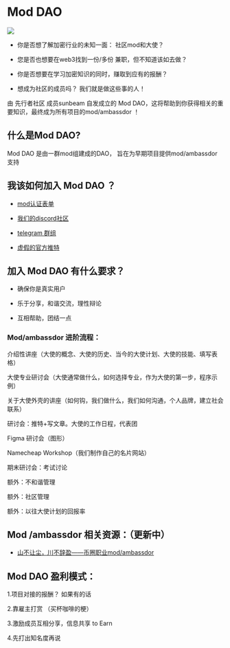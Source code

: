 # Mod DAO
<a href="https://sm.ms/image/SojVKcu6eap3nCA" target="_blank"><img src="https://s2.loli.net/2022/08/18/SojVKcu6eap3nCA.png" ></a>
- 你是否想了解加密行业的未知一面： 社区mod和大使？

- 您是否也想要在web3找到一份/多份 兼职，但不知道该如去做？

- 你是否想要在学习加密知识的同时，赚取到应有的报酬？

- 想成为社区的成员吗？ 我们就是做这些事的人！

由 先行者社区 成员sunbeam 自发成立的 Mod DAO，这将帮助到你获得相关的重要知识，最终成为所有项目的mod/ambassdor ！




## 什么是Mod DAO?

Mod DAO 是由一群mod组建成的DAO， 旨在为早期项目提供mod/ambassdor 支持



## 我该如何加入 Mod DAO ？

- [mod认证表单](https://docs.google.com/forms/d/1gDVOK9HsJoIgeUESAivCThF7ByKMzPI3sx1YTcwyuuM/viewform?edit_requested=true)

- [我们的discord社区](https://discord.gg/7G3aXxXA2J)

- [telegram 群组](https://t.me/soulambassdor)

- [虚假的官方推特](https://twitter.com/a2724653039)


## 加入 Mod DAO 有什么要求？

-  确保你是真实用户

- 乐于分享，和谐交流，理性辩论

- 互相帮助，团结一点 



### Mod/ambassdor 进阶流程：

介绍性讲座（大使的概念、大使的历史、当今的大使计划、大使的技能、填写表格）

大使专业研讨会（大使通常做什么，如何选择专业，作为大使的第一步，程序示例）

关于大使外壳的讲座（如何钩，我们做什么，我们如何沟通，个人品牌，建立社会联系）

研讨会：推特+写文章。大使的工作日程，代表团

Figma 研讨会（图形）

Namecheap Workshop（我们制作自己的名片网站）

期末研讨会：考试讨论

额外：不和谐管理

额外：社区管理

额外：以往大使计划的回报率

## Mod /ambassdor 相关资源：（更新中）

- [山不让尘，川不辞盈——币圈职业mod/ambassdor](https://mirror.xyz/0x32B702F230117CFb45E7fbcd2efe17f2D913871a/kRdrHU6UZ1HOPuSZEEiS8mgr0R8NoYkf5wxT_oOFzOU)



## Mod DAO 盈利模式：

1.项目对接的报酬？ 如果有的话

2.靠雇主打赏 （买杯咖啡的梗）

3.激励成员互相分享，信息共享 to Earn 

4.先打出知名度再说

